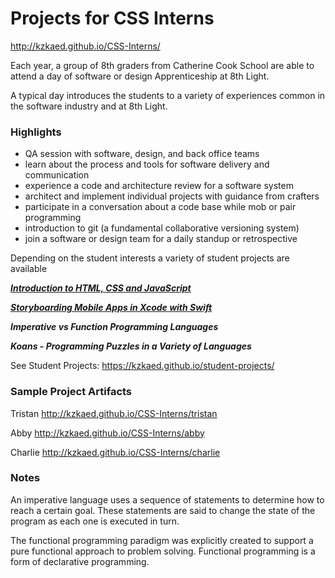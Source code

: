 # Projects for CSS Interns

<http://kzkaed.github.io/CSS-Interns/>

Each year, a group of 8th graders from Catherine Cook School are able to attend a day of software or design Apprenticeship at 8th Light.

A typical day introduces the students to a variety of experiences common in the software industry and at 8th Light.


### Highlights
- QA session with software, design, and back office teams
- learn about the process and tools for software delivery and communication
- experience a code and architecture review for a software system
- architect and implement individual projects with guidance from crafters
- participate in a conversation about a code base while mob or pair programming
- introduction to git (a fundamental collaborative versioning system)
- join a software or design team for a daily standup or retrospective
  
Depending on the student interests a variety of student projects are available
 
 [***Introduction to HTML, CSS and JavaScript***](https://kzkaed.github.io/student-projects/html-css-js) 
 
 [***Storyboarding Mobile Apps in Xcode with Swift***](https://kzkaed.github.io/student-projects/mobile-ios-swift)
 
 ***Imperative vs Function Programming Languages***
 
 ***Koans - Programming Puzzles in a Variety of Languages***
 
See Student Projects: <https://kzkaed.github.io/student-projects/>


### Sample Project Artifacts

Tristan  <http://kzkaed.github.io/CSS-Interns/tristan>

Abby  <http://kzkaed.github.io/CSS-Interns/abby>

Charlie  <http://kzkaed.github.io/CSS-Interns/charlie>


### Notes

An imperative language uses a sequence of statements to determine how to reach a certain goal. These statements are said to change the state of the program as each one is executed in turn.


The functional programming paradigm was explicitly created to support a pure functional approach to problem solving. Functional programming is a form of declarative programming.
